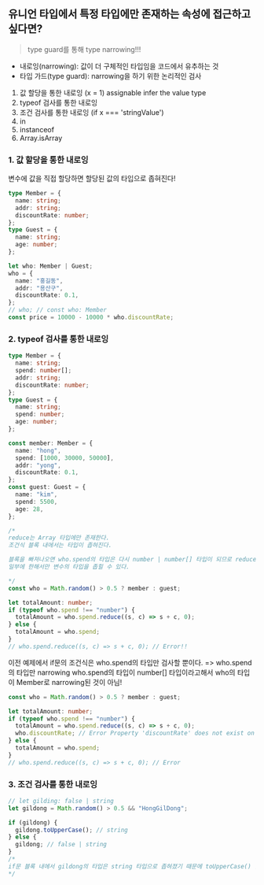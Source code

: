 ## 유니언 타입에서 특정 타입에만 존재하는 속성에 접근하고싶다면?

> type guard를 통해 type narrowing!!!

- 내로잉(narrowing): 값이 더 구체적인 타입임을 코드에서 유추하는 것
- 타입 가드(type guard): narrowing을 하기 위한 논리적인 검사

1. 값 할당을 통한 내로잉 (x = 1) assignable infer the value type
2. typeof 검사를 통한 내로잉
3. 조건 검사를 통한 내로잉 (if x === 'stringValue')
4. in
5. instanceof
6. Array.isArray

### 1. 값 할당을 통한 내로잉

변수에 값을 직접 할당하면 할당된 값의 타입으로 좁혀진다!

```typescript
type Member = {
  name: string;
  addr: string;
  discountRate: number;
};
type Guest = {
  name: string;
  age: number;
};

let who: Member | Guest;
who = {
  name: "홍길동",
  addr: "용산구",
  discountRate: 0.1,
};
// who; // const who: Member
const price = 10000 - 10000 * who.discountRate;
```

### 2. typeof 검사를 통한 내로잉

```typescript
type Member = {
  name: string;
  spend: number[];
  addr: string;
  discountRate: number;
};
type Guest = {
  name: string;
  spend: number;
  age: number;
};

const member: Member = {
  name: "hong",
  spend: [1000, 30000, 50000],
  addr: "yong",
  discountRate: 0.1,
};
const guest: Guest = {
  name: "kim",
  spend: 5500,
  age: 28,
};

/*
reduce는 Array 타입에만 존재한다.
조건식 블록 내에서는 타입이 좁혀진다.

블록을 빠져나오면 who.spend의 타입은 다시 number | number[] 타입이 되므로 reduce() 함수 사용 불가 => 타입스크립트는 truthy로 확인된
일부에 한해서만 변수의 타입을 좁힐 수 있다.

*/
const who = Math.random() > 0.5 ? member : guest;

let totalAmount: number;
if (typeof who.spend !== "number") {
  totalAmount = who.spend.reduce((s, c) => s + c, 0);
} else {
  totalAmount = who.spend;
}
// who.spend.reduce((s, c) => s + c, 0); // Error!!
```

이전 예제에서 if문의 조건식은 who.spend의 타입만 검사할 뿐이다.
=> who.spend의 타입만 narrowing
who.spend의 타입이 number[] 타입이라고해서 who의 타입이 Member로 narrowing된 것이 아님!

```typescript
const who = Math.random() > 0.5 ? member : guest;

let totalAmount: number;
if (typeof who.spend !== "number") {
  totalAmount = who.spend.reduce((s, c) => s + c, 0);
  who.discountRate; // Error Property 'discountRate' does not exist on type 'Member | Guest'.
} else {
  totalAmount = who.spend;
}
// who.spend.reduce((s, c) => s + c, 0); // Error
```

### 3. 조건 검사를 통한 내로잉

```typescript
// let gilding: false | string
let gildong = Math.random() > 0.5 && "HongGilDong";

if (gildong) {
  gildong.toUpperCase(); // string
} else {
  gildong; // false | string
}
/*
if문 블록 내에서 gildong의 타입은 string 타입으로 좁혀졌기 때문에 toUpperCase() 함수 사용이 가능하다.
*/
```
